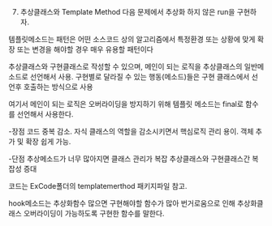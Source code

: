 7. 추상클래스와 Template Method
 다음 문제에서 추상화 하지 않은 run을 구현하자.


템플릿메소드는 패턴은 어떤 소스코드 상의 알고리즘에서 특정환경 또는 상황에 맞게 확장 또는 변경을 해야할 경우 매우 유용할 패턴이다

추상클래스와 구현클래스로 작성할 수 있으며, 메인이 되는 로직을 추상클래스의 일반메소드로 선언해서 사용.
구현별로 달라질 수 있는 행동(메소드)들은 구현 클래스에서 선언후 호출하는 방식으로 사용

여기서 메인이 되는 로직은 오버라이딩을 방지하기 위해 템플릿 메소드는 final로 함수를 선언해서 사용한다.

-장점
 코드 중복 감소.
 자식 클래스의 역할을 감소시키면서 핵심로직 관리 용이.
 객체 추가 및 확장 쉽게 가능.

-단점
 추상메소드가 너무 많아지면 클래스 관리가 복잡
 추상클래스와 구현클래스간 복잡성 증대

코드는 ExCode폴더의 templatemerthod 패키지파일 참고.

hook메소드는 추상화함수 많으면 구현해야할 함수가 많아 번거로움으로 인해 추상화클래스 오버라이딩이 가능하도록 구현한 함수를 말한다.